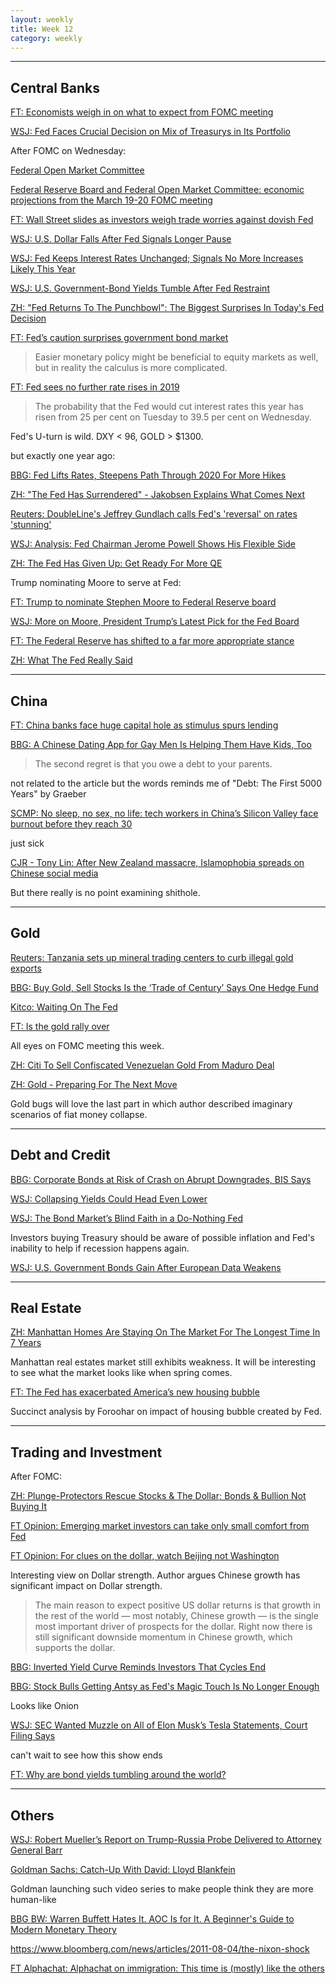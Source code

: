 ```yaml
---
layout: weekly
title: Week 12 
category: weekly
---
```


---
## Central Banks

[FT: Economists weigh in on what to expect from FOMC meeting](
https://www.ft.com/content/73cb5456-4991-11e9-8b7f-d49067e0f50d)

[WSJ: Fed Faces Crucial Decision on Mix of Treasurys in Its Portfolio](
https://www.wsj.com/articles/fed-faces-crucial-decision-on-mix-of-treasurys-in-its-portfolio-11552987920)

After FOMC on Wednesday:

[Federal Open Market Committee](
https://www.federalreserve.gov/newsevents/pressreleases/monetary20190320a.htm)

[Federal Reserve Board and Federal Open Market Committee: economic projections from the March 19-20 FOMC meeting](
https://www.federalreserve.gov/newsevents/pressreleases/monetary20190320b.htm)

[FT: Wall Street slides as investors weigh trade worries against dovish Fed](
https://www.ft.com/content/49d7ea58-4ab6-11e9-bbc9-6917dce3dc62)

[WSJ: U.S. Dollar Falls After Fed Signals Longer Pause](
https://www.wsj.com/articles/u-s-dollar-falls-after-fed-signals-longer-pause-11553109012?shareToken=stc0d2b10378ba4ac988557eeeb8e77300)

[WSJ: Fed Keeps Interest Rates Unchanged; Signals No More Increases Likely This Year](
https://www.wsj.com/articles/fed-keeps-rates-unchanged-signals-no-more-increases-likely-this-year-11553104999)

[WSJ: U.S. Government-Bond Yields Tumble After Fed Restraint](
https://www.wsj.com/articles/treasury-yields-fall-as-traders-await-fed-decision-11553095459)

[ZH: "Fed Returns To The Punchbowl": The Biggest Surprises In Today's Fed Decision](
https://www.zerohedge.com/news/2019-03-20/fed-returns-punchbowl-biggest-surprises-todays-fed-decision)

[FT: Fed’s caution surprises government bond market](
https://www.ft.com/content/ed1c6460-4b41-11e9-8b7f-d49067e0f50d)

> Easier monetary policy might be beneficial to equity markets as
well, but in reality the calculus is more complicated.

[FT: Fed sees no further rate rises in 2019](
https://www.ft.com/content/92b45b78-4b36-11e9-8b7f-d49067e0f50d)

> The probability that the Fed would cut interest rates this year has
risen from 25 per cent on Tuesday to 39.5 per cent on Wednesday.

Fed's U-turn is wild. DXY < 96, GOLD > $1300.

but exactly one year ago:

[BBG: Fed Lifts Rates, Steepens Path Through 2020 For More Hikes](
https://www.bloomberg.com/news/articles/2018-03-21/fed-raises-rates-steepens-path-of-hikes-as-outlook-strengthens)

[ZH: "The Fed Has Surrendered" - Jakobsen Explains What Comes Next](
https://www.zerohedge.com/news/2019-03-21/fed-has-surrendered-jakobsen-explains-what-comes-next)

[Reuters: DoubleLine's Jeffrey Gundlach calls Fed's 'reversal' on rates 'stunning'](
https://www.reuters.com/article/us-funds-doubleline/doublelines-jeffrey-gundlach-calls-feds-reversal-on-rates-stunning-idUSKCN1R22F9?il=0)

[WSJ: Analysis: Fed Chairman Jerome Powell Shows His Flexible Side](
https://www.wsj.com/articles/analysis-fed-chairman-jerome-powell-shows-his-flexible-side-11553247000)

[ZH: The Fed Has Given Up: Get Ready For More QE](
https://www.zerohedge.com/news/2019-03-22/fed-has-given-get-ready-more-qe)

Trump nominating Moore to serve at Fed:

[FT: Trump to nominate Stephen Moore to Federal Reserve board](
https://www.ft.com/content/11154bc4-4cbf-11e9-bbc9-6917dce3dc62)

[WSJ: More on Moore, President Trump’s Latest Pick for the Fed Board](
https://www.wsj.com/articles/more-on-moore-president-trumps-latest-pick-for-the-fed-board-11553290951)

[FT: The Federal Reserve has shifted to a far more appropriate stance](
https://www.ft.com/content/5edbdc72-4bd6-11e9-8b7f-d49067e0f50d)

[ZH: What The Fed Really Said](
https://www.zerohedge.com/news/2019-03-24/what-fed-really-said)

---
## China

[FT: China banks face huge capital hole as stimulus spurs lending](
https://www.ft.com/content/6a9ff690-4593-11e9-b168-96a37d002cd3)

[BBG: A Chinese Dating App for Gay Men Is Helping Them Have Kids, Too](
https://www.bloomberg.com/news/features/2019-03-21/a-chinese-dating-app-for-gay-men-is-helping-them-have-kids-too)

> The second regret is that you owe a debt to your parents.

not related to the article but the words reminds me of "Debt: The First 5000 Years" by Graeber

[SCMP: No sleep, no sex, no life: tech workers in China’s Silicon Valley face burnout before they reach 30](
https://www.scmp.com/tech/apps-social/article/3002533/no-sleep-no-sex-no-life-tech-workers-chinas-silicon-valley-face)

just sick

[CJR - Tony Lin: After New Zealand massacre, Islamophobia spreads on Chinese social media](
https://www.cjr.org/analysis/weibo-new-zealand-massacre.php)

But there really is no point examining shithole.

---
## Gold

[Reuters: Tanzania sets up mineral trading centers to curb illegal gold exports](
https://www.reuters.com/article/us-tanzania-mining/tanzania-sets-up-mineral-trading-centers-to-curb-illegal-gold-exports-idUSKCN1QZ1SD)

[BBG: Buy Gold, Sell Stocks Is the ‘Trade of Century’ Says One Hedge Fund](
https://www.bloomberg.com/news/articles/2019-03-19/top-hedge-fund-says-buy-gold-sell-stocks-in-trade-of-century)

[Kitco: Waiting On The Fed](
https://www.kitco.com/commentaries/2019-03-18/Waiting-On-The-Fed.html)

[FT: Is the gold rally over](
https://www.ft.com/content/122dc8bc-4984-11e9-8b7f-d49067e0f50d)

All eyes on FOMC meeting this week.

[ZH: Citi To Sell Confiscated Venezuelan Gold From Maduro Deal](
https://www.zerohedge.com/news/2019-03-20/citi-sell-confiscated-venezuelan-gold-maduro-deal)

[ZH: Gold - Preparing For The Next Move](
https://www.zerohedge.com/news/2019-03-21/gold-preparing-next-move)

Gold bugs will love the last part in which author described imaginary scenarios of fiat money collapse.

---
## Debt and Credit

[BBG: Corporate Bonds at Risk of Crash on Abrupt Downgrades, BIS Says](
https://www.bloomberg.com/news/articles/2019-03-05/bis-warns-of-corporate-bond-crash-risk-from-abrupt-ratings-cuts) 

[WSJ: Collapsing Yields Could Head Even Lower](
https://www.wsj.com/articles/collapsing-yields-could-head-even-lower-11553276276)

[WSJ: The Bond Market’s Blind Faith in a Do-Nothing Fed](
https://www.wsj.com/articles/the-bond-markets-blind-faith-in-a-do-nothing-fed-11553194679)

Investors buying Treasury should be aware of possible inflation and Fed's inability
to help if recession happens again.

[WSJ: U.S. Government Bonds Gain After European Data Weakens](
https://www.wsj.com/articles/u-s-government-bonds-gain-after-european-data-weakens-11553269456)

---
## Real Estate

[ZH: Manhattan Homes Are Staying On The Market For The Longest Time In 7 Years](
https://www.zerohedge.com/news/2019-03-21/manhattan-homes-are-staying-market-longest-time-7-years-0)

Manhattan real estates market still exhibits weakness. It will be interesting
to see what the market looks like when spring comes.

[FT: The Fed has exacerbated America’s new housing bubble](
https://www.ft.com/content/219aaa52-4675-11e9-b168-96a37d002cd3)

Succinct analysis by Foroohar on impact of housing bubble created by Fed.

---
## Trading and Investment

After FOMC:

[ZH: Plunge-Protectors Rescue Stocks & The Dollar; Bonds & Bullion Not Buying It](
https://www.zerohedge.com/news/2019-03-21/plunge-protectors-rescue-stocks-dollar-bonds-bullion-not-buying-it)

[FT Opinion: Emerging market investors can take only small comfort from Fed](
https://www.ft.com/content/83f1f72a-4c86-11e9-bbc9-6917dce3dc62)

[FT Opinion: For clues on the dollar, watch Beijing not Washington](
https://www.ft.com/content/ffb01682-39d8-11e9-b856-5404d3811663)

Interesting view on Dollar strength. Author argues Chinese growth has significant
impact on Dollar strength.

> The main reason to expect positive US dollar returns is that growth
in the rest of the world — most notably, Chinese growth — is the single most
important driver of prospects for the dollar. Right now there is still
significant downside momentum in Chinese growth, which supports the dollar.

[BBG: Inverted Yield Curve Reminds Investors That Cycles End](
https://www.bloomberg.com/opinion/articles/2019-03-22/inverted-yield-curve-reminds-investors-that-cycles-end)

[BBG: Stock Bulls Getting Antsy as Fed's Magic Touch Is No Longer Enough](
https://www.bloomberg.com/news/articles/2019-03-22/stock-bulls-getting-antsy-as-fed-s-magic-touch-no-longer-enough)

Looks like Onion

[WSJ: SEC Wanted Muzzle on All of Elon Musk’s Tesla Statements, Court Filing Says](
https://www.wsj.com/articles/sec-wanted-muzzle-on-all-of-elon-musks-tesla-statements-court-filing-says-11553296923)

can't wait to see how this show ends

[FT: Why are bond yields tumbling around the world?](
https://www.ft.com/content/20aa9b76-4c91-11e9-bbc9-6917dce3dc62)

---
## Others

[WSJ: Robert Mueller’s Report on Trump-Russia Probe Delivered to Attorney General Barr](
https://www.wsj.com/articles/house-committee-told-to-expect-word-that-mueller-report-has-been-delivered-to-attorney-general-barr-11553288563)

[Goldman Sachs: Catch-Up With David: Lloyd Blankfein](
https://www.goldmansachs.com/insights/pages/catch-up-with-david-solomon-oct-2018.html)

Goldman launching such video series to make people think they are more human-like

[BBG BW: Warren Buffett Hates It. AOC Is for It. A Beginner's Guide to Modern Monetary Theory](
https://www.bloomberg.com/news/features/2019-03-21/modern-monetary-theory-beginner-s-guide)

https://www.bloomberg.com/news/articles/2011-08-04/the-nixon-shock

[FT Alphachat: Alphachat on immigration: This time is (mostly) like the others](
https://ftalphaville.ft.com/2019/03/22/1553285245000/Alphachat-on-assimilation--This-time-is--mostly--like-the-others/)
